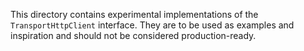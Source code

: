 This directory contains experimental implementations of the `TransportHttpClient` interface. They are to be used as examples and inspiration and should not be considered production-ready.
